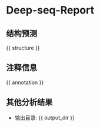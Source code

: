 # Deep-seq-Report

## 结构预测
{{ structure }}

## 注释信息
{{ annotation }}

## 其他分析结果
- 输出目录: {{ output_dir }}
